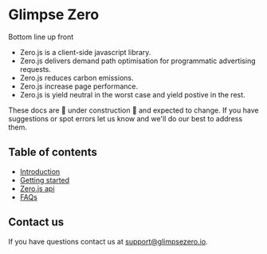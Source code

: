 # Glimpse Zero

Bottom line up front

- Zero.js is a client-side javascript library.
- Zero.js delivers demand path optimisation for programmatic advertising requests.
- Zero.js reduces carbon emissions.
- Zero.js increase page performance.
- Zero.js is yield neutral in the worst case and yield postive in the rest.

These docs are 🚧 under construction 🚧 and expected to change. If you have suggestions or spot errors let us know and we'll do our best to address them.

## Table of contents

- [Introduction](sections/introduction.md)
- [Getting started](sections/getting-started.md)
- [Zero.js api](sections/api.md)
- [FAQs](sections/faq.md)

## Contact us

If you have questions contact us at [support@glimpsezero.io](mailto:support@glimpsezero.io).
